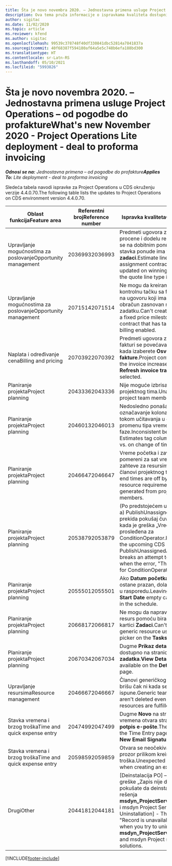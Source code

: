 ```yaml
---
title: Šta je novo novembra 2020. – Jednostavna primena usluge Project Operations – od pogodbe do profakture
description: Ova tema pruža informacije o ispravkama kvaliteta dostupnim u izdanju jednostavne primene usluge Project Operations za novembar 2020. – od pogodbe do profakture.
author: sigitac
ms.date: 11/02/2020
ms.topic: article
ms.reviewer: kfend
ms.author: sigitac
ms.openlocfilehash: 99539c378748f40df330841dbc52814a7841837a
ms.sourcegitcommit: 40f68387f594180af64a5e5c748b6efa188bd300
ms.translationtype: HT
ms.contentlocale: sr-Latn-RS
ms.lasthandoff: 05/10/2021
ms.locfileid: "5993826"
---
```

# <a name="whats-new-november-2020---project-operations-lite-deployment---deal-to-proforma-invoicing"></a><span data-ttu-id="dc45c-103">Šta je novo novembra 2020. – Jednostavna primena usluge Project Operations – od pogodbe do profakture</span><span class="sxs-lookup"><span data-stu-id="dc45c-103">What's new November 2020 - Project Operations Lite deployment - deal to proforma invoicing</span></span>

<span data-ttu-id="dc45c-104">_**Odnosi se na:** Jednostavna primena – od pogodbe do profakture_</span><span class="sxs-lookup"><span data-stu-id="dc45c-104">_**Applies To:** Lite deployment - deal to proforma invoicing_</span></span>

<span data-ttu-id="dc45c-105">Sledeća tabela navodi ispravke za Project Operations u CDS okruženju verzije 4.4.0.70.</span><span class="sxs-lookup"><span data-stu-id="dc45c-105">The following table lists the updates to Project Operations on CDS environment version 4.4.0.70.</span></span>

| <span data-ttu-id="dc45c-106">Oblast funkcija</span><span class="sxs-lookup"><span data-stu-id="dc45c-106">Feature area</span></span>                 | <span data-ttu-id="dc45c-107">Referentni broj</span><span class="sxs-lookup"><span data-stu-id="dc45c-107">Reference number</span></span> | <span data-ttu-id="dc45c-108">Ispravka kvaliteta</span><span class="sxs-lookup"><span data-stu-id="dc45c-108">Quality update</span></span>                                                                                                                                                                    |
|------------------------------|------------------|-----------------------------------------------------------------------------------------------------------------------------------------------------------------------------------|
| <span data-ttu-id="dc45c-109">  Upravljanje mogućnostima za poslovanje</span><span class="sxs-lookup"><span data-stu-id="dc45c-109">Opportunity management</span></span>       | <span data-ttu-id="dc45c-110">2036993</span><span class="sxs-lookup"><span data-stu-id="dc45c-110">2036993</span></span>          | <span data-ttu-id="dc45c-111">Predmeti ugovora za stavke procene i dodelu resursa ažuriraju se na dobitnim ponudama kada stavka ponude ima tip **Svi zadaci**.</span><span class="sxs-lookup"><span data-stu-id="dc45c-111">Estimate line and resource   assignment contract lines are updated on winning quotes when the quote line   type is **All tasks**.</span></span>                                                 |
| <span data-ttu-id="dc45c-112">  Upravljanje mogućnostima za poslovanje</span><span class="sxs-lookup"><span data-stu-id="dc45c-112">Opportunity management</span></span>       | <span data-ttu-id="dc45c-113">2071514</span><span class="sxs-lookup"><span data-stu-id="dc45c-113">2071514</span></span>          | <span data-ttu-id="dc45c-114">Ne mogu da kreiram fakturu za kontrolnu tačku sa fiksnom cenom na ugovoru koji ima omogućen obračun zasnovan na zadatku.</span><span class="sxs-lookup"><span data-stu-id="dc45c-114">Can't create an invoice for a   fixed price milestone on a contract that has task-based billing enabled.</span></span>                                                                          |
| <span data-ttu-id="dc45c-115">Naplata i određivanje cena</span><span class="sxs-lookup"><span data-stu-id="dc45c-115">Billing and pricing</span></span>          | <span data-ttu-id="dc45c-116">2070392</span><span class="sxs-lookup"><span data-stu-id="dc45c-116">2070392</span></span>          | <span data-ttu-id="dc45c-117">Predmeti ugovora za projekat na fakturi se povećavaju svaki put kada izaberete **Osveži transakcije fakture**.</span><span class="sxs-lookup"><span data-stu-id="dc45c-117">Project contract lines on the   invoice increase every time **Refresh invoice transactions** is   selected.</span></span>                                                                       |
| <span data-ttu-id="dc45c-118">Planiranje projekta</span><span class="sxs-lookup"><span data-stu-id="dc45c-118">Project planning</span></span>             | <span data-ttu-id="dc45c-119">2043336</span><span class="sxs-lookup"><span data-stu-id="dc45c-119">2043336</span></span>          | <span data-ttu-id="dc45c-120">Nije moguće izbrisati zapis člana projektnog tima.</span><span class="sxs-lookup"><span data-stu-id="dc45c-120">Unable to delete a project team member record.</span></span>                                                                                                                                    |
| <span data-ttu-id="dc45c-121">Planiranje projekta</span><span class="sxs-lookup"><span data-stu-id="dc45c-121">Project planning</span></span>             | <span data-ttu-id="dc45c-122">2046013</span><span class="sxs-lookup"><span data-stu-id="dc45c-122">2046013</span></span>          | <span data-ttu-id="dc45c-123">Nedosledno ponašanje za označavanje kolona Procene tokom učitavanja u odnosu na promenu tipa vremenske faze.</span><span class="sxs-lookup"><span data-stu-id="dc45c-123">Inconsistent behavior for   Estimates tag columns during load vs. on change of time-phase type.</span></span>                                                                                   |
| <span data-ttu-id="dc45c-124">Planiranje projekta</span><span class="sxs-lookup"><span data-stu-id="dc45c-124">Project planning</span></span>             | <span data-ttu-id="dc45c-125">2046647</span><span class="sxs-lookup"><span data-stu-id="dc45c-125">2046647</span></span>          | <span data-ttu-id="dc45c-126">Vreme početka i završetka su pomereni za sat vremena kada zahteve za resursima generišu članovi projektnog tima.</span><span class="sxs-lookup"><span data-stu-id="dc45c-126">Start and end times are off by   an hour when resource requirements are generated from project team members.</span></span>                                                                      |
| <span data-ttu-id="dc45c-127">Planiranje projekta</span><span class="sxs-lookup"><span data-stu-id="dc45c-127">Project planning</span></span>             | <span data-ttu-id="dc45c-128">2053879</span><span class="sxs-lookup"><span data-stu-id="dc45c-128">2053879</span></span>          | <span data-ttu-id="dc45c-129">(Po predstojećem uvođenju CDS-a) PublishUnassignedAssignments prekida pokušaj čuvanja zadatka kada je greška „Vrednost prosleđena za ConditionOperator.In prazna“.</span><span class="sxs-lookup"><span data-stu-id="dc45c-129">(Per the upcoming CDS   rollout)   PublishUnassignedAssignments   breaks an attempt to save a task when  the error, "The   value passed for ConditionOperator.In is   empty."</span></span> |
| <span data-ttu-id="dc45c-130">Planiranje projekta</span><span class="sxs-lookup"><span data-stu-id="dc45c-130">Project planning</span></span>             | <span data-ttu-id="dc45c-131">2055501</span><span class="sxs-lookup"><span data-stu-id="dc45c-131">2055501</span></span>          | <span data-ttu-id="dc45c-132">Ako **Datum početka projekta** ostane prazan, dolazi do neuspeha u rasporedu.</span><span class="sxs-lookup"><span data-stu-id="dc45c-132">Leaving the **Project Start   Date** empty causes a failure in the schedule.</span></span>                                                                                                      |
| <span data-ttu-id="dc45c-133">Planiranje projekta</span><span class="sxs-lookup"><span data-stu-id="dc45c-133">Project planning</span></span>             | <span data-ttu-id="dc45c-134">2066817</span><span class="sxs-lookup"><span data-stu-id="dc45c-134">2066817</span></span>          | <span data-ttu-id="dc45c-135">Ne mogu da napravim generički resurs pomoću birača ljudi na kartici **Zadaci**.</span><span class="sxs-lookup"><span data-stu-id="dc45c-135">Can't create a generic   resource   using the people picker on   the **Tasks** tab.</span></span>                                                                                               |
| <span data-ttu-id="dc45c-136">Planiranje projekta</span><span class="sxs-lookup"><span data-stu-id="dc45c-136">Project planning</span></span>             | <span data-ttu-id="dc45c-137">2067034</span><span class="sxs-lookup"><span data-stu-id="dc45c-137">2067034</span></span>          | <span data-ttu-id="dc45c-138">Dugme **Prikaz detalja** nije dostupno na stranici **Detalji zadatka**.</span><span class="sxs-lookup"><span data-stu-id="dc45c-138">**View Details** button isn't available on the **Details of Task** page.</span></span>                                                                                                         |
| <span data-ttu-id="dc45c-139">Upravljanje resursima</span><span class="sxs-lookup"><span data-stu-id="dc45c-139">Resource management</span></span>          | <span data-ttu-id="dc45c-140">2046667</span><span class="sxs-lookup"><span data-stu-id="dc45c-140">2046667</span></span>          | <span data-ttu-id="dc45c-141">Članovi generičkog tima se ne brišu čak ni kada se svi resursi ispune.</span><span class="sxs-lookup"><span data-stu-id="dc45c-141">Generic team members aren't   deleted even after all resources are fulfilled.</span></span>                                                                                                     |
| <span data-ttu-id="dc45c-142">Stavka vremena i brzog troška</span><span class="sxs-lookup"><span data-stu-id="dc45c-142">Time and quick expense entry</span></span> | <span data-ttu-id="dc45c-143">2047499</span><span class="sxs-lookup"><span data-stu-id="dc45c-143">2047499</span></span>          | <span data-ttu-id="dc45c-144">Dugme **Novo** na stranici Stavka vremena otvara stranicu **Nov potpis e-pošte**.</span><span class="sxs-lookup"><span data-stu-id="dc45c-144">The **New** button on the Time   Entry page opens the **New Email Signature** page.</span></span>                                                                                               |
| <span data-ttu-id="dc45c-145">Stavka vremena i brzog troška</span><span class="sxs-lookup"><span data-stu-id="dc45c-145">Time and quick expense entry</span></span> | <span data-ttu-id="dc45c-146">2059859</span><span class="sxs-lookup"><span data-stu-id="dc45c-146">2059859</span></span>          | <span data-ttu-id="dc45c-147">Otvara se neočekivani iskačući prozor prilikom kreiranja stavke troška.</span><span class="sxs-lookup"><span data-stu-id="dc45c-147">Unexpected   pop-up opens when creating an expense entry.</span></span>                                                                                                                         |
| <span data-ttu-id="dc45c-148">Drugi</span><span class="sxs-lookup"><span data-stu-id="dc45c-148">Other</span></span>                        | <span data-ttu-id="dc45c-149">2044181</span><span class="sxs-lookup"><span data-stu-id="dc45c-149">2044181</span></span>          | <span data-ttu-id="dc45c-150">[Deinstalacija PO] – Dolazi do greške „Zapis nije dostupan“ kada pokušate da deinstalirate osnovna rešenja **msdyn_ProjectServiceCore_Patch** i msdyn Project Service.</span><span class="sxs-lookup"><span data-stu-id="dc45c-150">[PO Uninstallation] - The error,   "Record is unavailable" occurs when you try to uninstall   **msdyn_ProjectServiceCore_Patch** and msdyn Project service core solutions.</span></span>        |


[!INCLUDE[footer-include](../../includes/footer-banner.md)]
